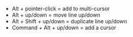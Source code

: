 - Alt + pointer-click = add to multi-cursor
- Alt + up/down = move line up/down
- Alt + Shift + up/down = duplicate line up/down
- Command + Alt + up/down = add a cursor

